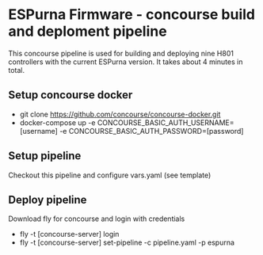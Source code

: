 # ESPurna Firmware - concourse build and deploment pipeline

This concourse pipeline is used for building and deploying nine H801 controllers with the current ESPurna version. It takes about 4 minutes in total.

## Setup concourse docker 
- git clone https://github.com/concourse/concourse-docker.git
- docker-compose up -e CONCOURSE_BASIC_AUTH_USERNAME=[username] -e CONCOURSE_BASIC_AUTH_PASSWORD=[password]

## Setup pipeline
Checkout this pipeline and configure vars.yaml (see template)

## Deploy pipeline
Download fly for concourse and login with credentials
- fly -t [concourse-server] login
- fly -t [concourse-server] set-pipeline -c pipeline.yaml -p espurna
